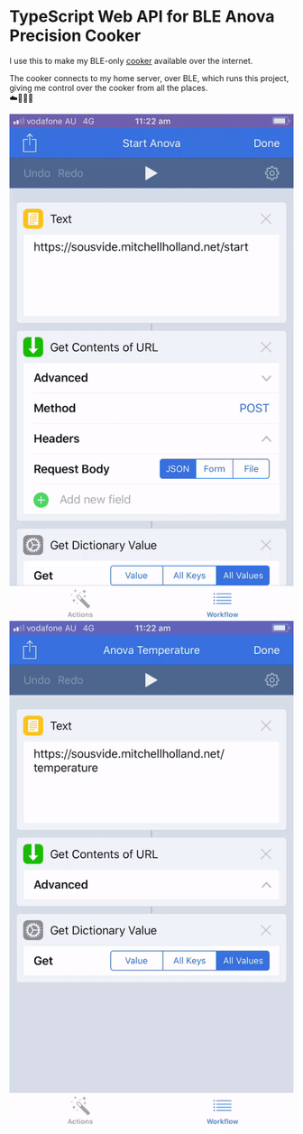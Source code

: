 # TypeScript Web API for BLE Anova Precision Cooker

I use this to make my BLE-only [cooker](https://anovaculinary.com) available over the internet.

The cooker connects to my home server, over BLE, which runs this project, giving me control over the cooker from all the places.  
☁️👩‍🍳🍖


![starting machine using Workflow](start.gif)
![reading current temperature using Workflow](temperature.gif)